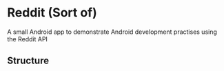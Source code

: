 # Reddit (Sort of)

A small Android app to demonstrate Android development practises using the Reddit API

## Structure

